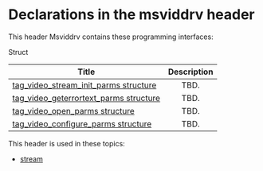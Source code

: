 # Declarations in the msviddrv header
This header Msviddrv contains these programming interfaces:

Struct

| Title        | Description    |
| ------------- |:-------------:|
| [tag_video_stream_init_parms structure](ns-msviddrv-tag-video-stream-init-parms.md) | TBD. |
| [tag_video_geterrortext_parms structure](ns-msviddrv-tag-video-geterrortext-parms.md) | TBD. |
| [tag_video_open_parms structure](ns-msviddrv-tag-video-open-parms.md) | TBD. |
| [tag_video_configure_parms structure](ns-msviddrv-tag-video-configure-parms.md) | TBD. |

This header is used in these topics:

- [stream](..content/_stream)

